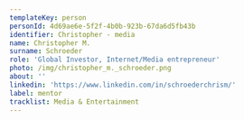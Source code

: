 ```yaml
---
templateKey: person
personId: 4d69ae6e-5f2f-4b0b-923b-67da6d5fb43b
identifier: Christopher - media
name: Christopher M.
surname: Schroeder
role: 'Global Investor, Internet/Media entrepreneur'
photo: /img/christopher_m._schroeder.png
about: ''
linkedin: 'https://www.linkedin.com/in/schroederchrism/'
label: mentor
tracklist: Media & Entertainment
---
```

